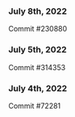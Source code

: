 ### July 8th, 2022

Commit #230880

### July 5th, 2022

Commit #314353


### July 4th, 2022

Commit #72281
